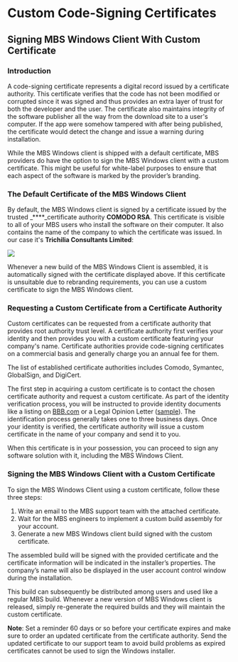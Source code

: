 # Custom Code-Signing Certificates

## Signing MBS Windows Client With Custom Certificate

### Introduction

A code-signing certificate represents a digital record issued by a certificate authority. This certificate verifies that the code has not been modified or corrupted since it was signed and thus provides an extra layer of trust for both the developer and the user. The certificate also maintains integrity of the software publisher all the way from the download site to a user's computer. If the app were somehow tampered with after being published, the certificate would detect the change and issue a warning during installation.

While the MBS Windows client is shipped with a default certificate, MBS providers do have the option to sign the MBS Windows client with a custom certificate. This might be useful for white-label purposes to ensure that each aspect of the software is marked by the provider’s branding. 

### The Default Certificate of the MBS Windows Client

By default, the MBS Windows client is signed by a certificate issued by the trusted _****_certificate authority **COMODO RSA**. This certificate is visible to all of your MBS users who install the software on their computer. It also contains the name of the company to which the certificate was issued. In our case it's **Trichilia Consultants Limited**:

![](../../.gitbook/assets/screenshot-2018-10-16-at-16.14.17.png)

Whenever a new build of the MBS Windows Client is assembled, it is automatically signed with the certificate displayed above. If this certificate is unsuitable due to rebranding requirements, you can use a custom certificate to sign the MBS Windows client.

### Requesting a Custom Certificate from a Certificate Authority

Custom certificates can be requested from a certificate authority that provides root authority trust level. A certificate authority first verifies your identity and then provides you with a custom certificate featuring your company's name. Certificate authorities provide code-signing certificates on a commercial basis and generally charge you an annual fee for them.

The list of established certificate authorities includes Comodo, Symantec, GlobalSign, and DigiCert.

The first step in acquiring a custom certificate is to contact the chosen certificate authority and request a custom certificate. As part of the identity verification process, you will be instructed to provide identity documents like a listing on [BBB.com](www.BBB.com) or a Legal Opinion Letter \([sample](https://support.comodo.com/index.php?/Knowledgebase/Article/GetAttachment/1231/1676481)\). The identification process generally takes one to three business days. Once your identity is verified, the certificate authority will issue a custom certificate in the name of your company and send it to you.

When this certificate is in your possession, you can proceed to sign any software solution with it, including the MBS Windows Client.

### Signing the MBS Windows Client with a Custom Certificate

To sign the MBS Windows Client using a custom certificate, follow these three steps: 

1. Write an email to the MBS support team with the attached certificate. 
2. Wait for the MBS engineers to implement a custom build assembly for your account.
3. Generate a new MBS Windows client build signed with the custom certificate.

The assembled build will be signed with the provided certificate and the certificate information will be indicated in the installer’s properties. The company’s name will also be displayed in the user account control window during the installation.

This build can subsequently be distributed among users and used like a regular MBS build. Whenever a new version of MBS Windows client is released, simply re-generate the required builds and they will maintain the custom certificate.

**Note**: Set a reminder 60 days or so before your certificate expires and make sure to order an updated certificate from the certificate authority. Send the updated certificate to our support team to avoid build problems as expired certificates cannot be used to sign the Windows installer.



